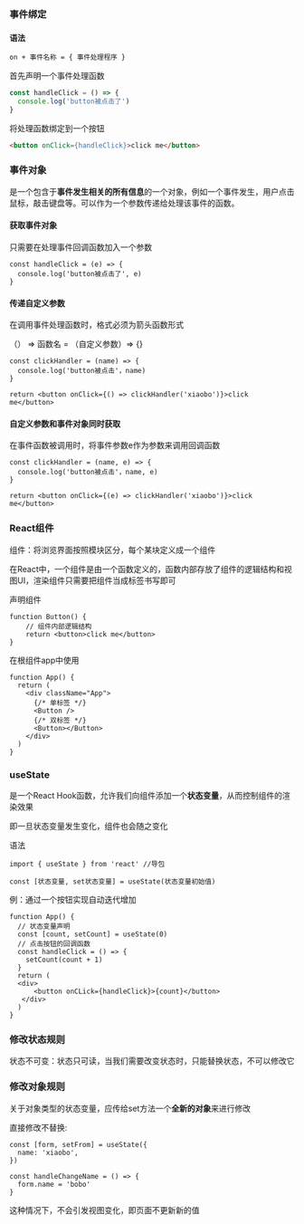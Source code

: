 ### 事件绑定

#### 语法

```html
on + 事件名称 = { 事件处理程序 }
```

首先声明一个事件处理函数

```javascript
const handleClick = () => {
  console.log('button被点击了')
}
```

将处理函数绑定到一个按钮

```html
<button onClick={handleClick}>click me</button>
```

### 事件对象

是一个包含于**事件发生相关的所有信息**的一个对象，例如一个事件发生，用户点击鼠标，敲击键盘等。可以作为一个参数传递给处理该事件的函数。

#### 获取事件对象

只需要在处理事件回调函数加入一个参数

```react
const handleClick = (e) => {
  console.log('button被点击了', e)
}
```

#### 传递自定义参数

在调用事件处理函数时，格式必须为箭头函数形式

（） => 函数名 = （自定义参数）=> {}

```react
const clickHandler = (name) => {
  console.log('button被点击'，name)
}

return <button onClick={() => clickHandler('xiaobo')}>click me</button>
```

#### 自定义参数和事件对象同时获取

在事件函数被调用时，将事件参数e作为参数来调用回调函数

```react
const clickHandler = (name, e) => {
  console.log('button被点击'，name, e)
}

return <button onClick={(e) => clickHandler('xiaobo')}>click me</button>
```

### React组件

组件：将浏览界面按照模块区分，每个某块定义成一个组件

在React中，一个组件是由一个函数定义的，函数内部存放了组件的逻辑结构和视图UI，渲染组件只需要把组件当成标签书写即可

声明组件

```react
function Button() {
	// 组件内部逻辑结构
	return <button>click me</button>
}
```

在根组件app中使用

```react
function App() {
  return (
  	<div className="App">
      {/* 单标签 */}
      <Button />
      {/* 双标签 */}
      <Button></Button>
    </div>
  )
}
```

### useState

是一个React Hook函数，允许我们向组件添加一个**状态变量**，从而控制组件的渲染效果

即一旦状态变量发生变化，组件也会随之变化

语法

```react
import { useState } from 'react' //导包

const [状态变量, set状态变量] = useState(状态变量初始值)
```

例：通过一个按钮实现自动迭代增加

```react
function App() {
  // 状态变量声明
  const [count, setCount] = useState(0)
  // 点击按钮的回调函数
  const handleClick = () => {
    setCount(count + 1)
  }
  return (
  <div>
      <button onCLick={handleClick}>{count}</button> 
   </div>
  )
}
```

### 修改状态规则

状态不可变：状态只可读，当我们需要改变状态时，只能替换状态，不可以修改它

### 修改对象规则

关于对象类型的状态变量，应传给set方法一个**全新的对象**来进行修改

直接修改不替换:

```react
const [form, setFrom] = useState({
  name: 'xiaobo',
})

const handleChangeName = () => {
  form.name = 'bobo'
}
```

这种情况下，不会引发视图变化，即页面不更新新的值

